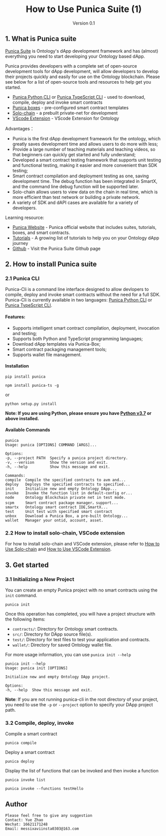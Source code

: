 <h1 align="center">How to Use Punica Suite (1)</h1>
<p align="center" class="version">Version 0.1</p>

## 1. What is Punica suite  

[Punica Suite](https://punica.ont.io) is Ontology's dApp development framework and has (almost) everything you need to start developing your Ontology based dApp.

Punica provides developers with a complete set of open-source development tools for dApp development, will allow developers to develop their projects quickly and easily for use on the Ontology blockchain.  Please see below for a list of open-source tools and resources to help get you started.

* [Punica Python CLI](https://github.com/punicasuite/punica-python) or [Punica TypeScript CLI](https://github.com/punicasuite/punica-ts) - used to download, compile, deploy and invoke smart contracts
* [Punica boxes](http://punica.ont.io/boxes/) - pre-configured smart contract templates
* [Solo-chain](https://github.com/punicasuite/solo-chain/releases) - a prebuilt private-net for development 
* [VScode Extension](https://github.com/punicasuite/vscode-ext-ontology) - VScode Extension for Ontology

Advantages：
* Punica is the first dApp development framework for the ontology, which greatly saves development time and allows users to do more with less;
* Provide a large number of teaching materials and teaching videos, so that beginners can quickly get started and fully understand;
* Developed a smart contract testing framework that supports unit testing and functional testing, making it easier and more convenient than SDK testing;
* Smart contract compilation and deployment testing as one, saving development time. The debug function has been integrated in SmartX, and the command line debug function will be supported later.
* Solo-chain allows users to view data on the chain in real time, which is more efficient than test network or building a private network.
* A variety of SDK and dAPI cases are available for a variety of developers.

Learning resource:
* [Punica Website](http://punica.ont.io) - Punica official website that includes suites, tutorials, boxes, and smart contracts. 
* [Tutorials](http://punica.ont.io/tutorials/) - A growing list of tutorials to help you on your Ontology dApp journey
* [Github](https://github.com/punicasuite) - Visit the Punica Suite Github page

## 2. How to install Punica suite

### 2.1 Punica CLI

Punica-Cli is a command line interface designed to allow devlopers to compile, deploy and invoke smart contracts without the need for a full SDK. Punica-Cli is currently available in two languages: [Punica Python CLI](https://github.com/punicasuite/punica-python) or [Punica TypeScript CLI](https://github.com/punicasuite/punica-ts).

#### Features:
* Supports intelligent smart contract compilation, deployment, invocation and testing;
* Supports both Python and TypeScript programming languages;
* Download dApp templates via Punica-Box;
* Smart contract packaging management tools;
* Supports wallet file management.

#### Installation

```shell
pip install punica
```
```
npm install punica-ts -g
```

or 

```shell
python setup.py install
```
**Note: If you are using Python, please ensure you have [Python v3.7](https://www.python.org/downloads/release/python-370/) or above installed.**

#### Available Commands

```shell
punica
Usage: punica [OPTIONS] COMMAND [ARGS]...

Options:
-p, --project PATH  Specify a punica project directory.
-v, --version       Show the version and exit.
-h, --help          Show this message and exit.

Commands:
compile  Compile the specified contracts to avm and...
deploy   Deploys the specified contracts to specified...
init     Initialize new and empty Ontology DApp...
invoke   Invoke the function list in default-config or...
node     Ontology Blockchain private net in test mode.
scpm     Smart contract package manager，support...
smartx   Ontology smart contract IDE,SmartX...
test     Unit test with specified smart contract
unbox    Download a Punica Box, a pre-built Ontology...
wallet   Manager your ontid, account, asset.
```

### 2.2 How to install solo-chain, VSCode extension

For how to install solo-chain and VSCode extension, please refer to [How to Use Solo-chain](https://github.com/punicasuite/tutorials/blob/master/toolkits-docs/course02-How%20to%20Use%20Solo-chain.md) and [How to Use VSCode Extension](https://github.com/punicasuite/tutorials/blob/master/toolkits-docs/course07-How%20to%20Use%20VScode%20Extension.md).

## 3. Get started

### 3.1 Initializing a New Project

You can create an empty Punica project with no smart contracts using the `init` command.

```shell
punica init
```

Once this operation has completed, you will have a project structure with the following items:

- `contracts/`: Directory for Ontology smart contracts.
- `src/`: Directory for DApp source file(s).
- `test/`: Directory for test files to test your application and contracts.
- `wallet/`: Directory for saved Ontology wallet file.

For more usage information, you can use `punica init --help`
```shell
punica init --help
Usage: punica init [OPTIONS]

Initialize new and empty Ontology DApp project.

Options:
-h, --help  Show this message and exit.
```

**Note**: If you are not running punica-cli in the root directory of your project, you need to use the `-p` or `--project` option to specify your DApp project path.

### 3.2 Compile, deploy, invoke

Compile a smart contract
```
punica compile
```

Deploy a smart contract
```
punica deploy
```

Display the list of functions that can be invoked and then invoke a function
```
punica invoke list

punica invoke --functions testHello
```

## Author
```
Please feel free to give any suggestion
Contact: Yue Zhao 
Wechat: 16621171248
Email: messixaviinsta0303@163.com
```
